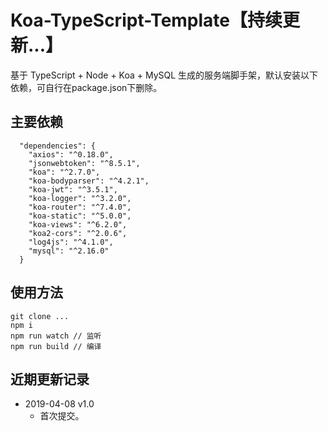 # Koa-TypeScript-Template【持续更新...】
基于 TypeScript + Node + Koa + MySQL 生成的服务端脚手架，默认安装以下依赖，可自行在package.json下删除。

## 主要依赖
```
  "dependencies": {
    "axios": "^0.18.0",
    "jsonwebtoken": "^8.5.1",
    "koa": "^2.7.0",
    "koa-bodyparser": "^4.2.1",
    "koa-jwt": "^3.5.1",
    "koa-logger": "^3.2.0",
    "koa-router": "^7.4.0",
    "koa-static": "^5.0.0",
    "koa-views": "^6.2.0",
    "koa2-cors": "^2.0.6",
    "log4js": "^4.1.0",
    "mysql": "^2.16.0"
  }
```

## 使用方法
```
git clone ...
npm i
npm run watch // 监听
npm run build // 编译
```

## 近期更新记录
* 2019-04-08 v1.0
   * 首次提交。

